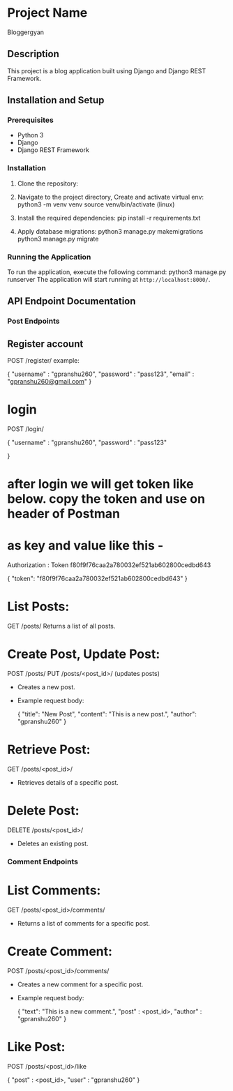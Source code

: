 # Project Name
Bloggergyan

## Description
This project is a blog application built using Django and Django REST Framework.

## Installation and Setup
### Prerequisites
- Python 3
- Django 
- Django REST Framework

### Installation
1. Clone the repository:

2. Navigate to the project directory, Create and activate virtual env:
python3 -m venv venv
source venv/bin/activate (linux)

3. Install the required dependencies:
pip install -r requirements.txt
4. Apply database migrations:
python3 manage.py makemigrations
python3 manage.py migrate

### Running the Application
To run the application, execute the following command:
python3 manage.py runserver
The application will start running at `http://localhost:8000/`.

## API Endpoint Documentation
### Post Endpoints
## Register account
POST /register/
example:

{
    "username" : "gpranshu260",
    "password" : "pass123",
    "email" : "gpranshu260@gmail.com"
}
# login
POST /login/

{
    "username" : "gpranshu260",
    "password" : "pass123"
    
}
# after login we will get token like below. copy the token and use on header of Postman
# as key and value like this -
Authorization : Token f80f9f76caa2a780032ef521ab602800cedbd643

{
    "token": "f80f9f76caa2a780032ef521ab602800cedbd643"
}

# List Posts: 
GET /posts/
Returns a list of all posts.

# Create Post, Update Post:
POST /posts/
PUT /posts/<post_id>/   (updates posts)
  - Creates a new post.
  - Example request body:
   
    {
      "title": "New Post",
      "content": "This is a new post.",
      "author": "gpranshu260"
    }
 

# Retrieve Post:
GET /posts/<post_id>/
  - Retrieves details of a specific post.

# Delete Post:
DELETE /posts/<post_id>/
  - Deletes an existing post.

### Comment Endpoints
# List Comments:
GET /posts/<post_id>/comments/
  - Returns a list of comments for a specific post.
# Create Comment: 
POST /posts/<post_id>/comments/
  - Creates a new comment for a specific post.
  - Example request body:
   
    {
      "text": "This is a new comment.",
      "post" : <post_id>,
      "author" : "gpranshu260"
    }
    
# Like Post:
POST /posts/<post_id>/like

{
    "post" : <post_id>,
    "user" : "gpranshu260"
}
